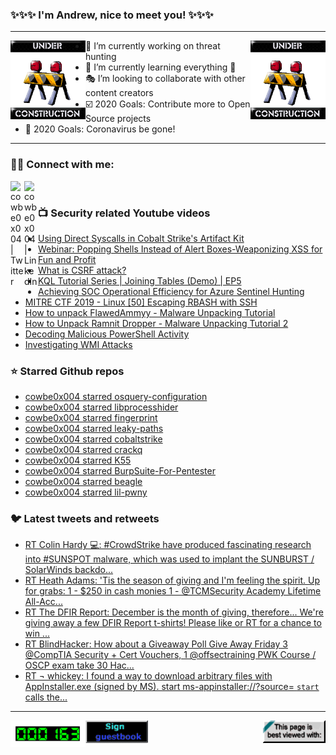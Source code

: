 ### ✨✨✨ I'm Andrew, nice to meet you! ✨✨✨

---
<img align="left" width="120px" src="https://raw.githubusercontent.com/cowbe0x004/cowbe0x004/master/images/image004.gif" />
<img align="right" width="120px" src="https://raw.githubusercontent.com/cowbe0x004/cowbe0x004/master/images/image004.gif" />

- 📖 I’m currently working on threat hunting
- 📘 I’m currently learning everything 🤣
- 🎭 I’m looking to collaborate with other content creators
- ☑️ 2020 Goals: Contribute more to Open Source projects
- 🦠 2020 Goals: Coronavirus be gone!

---

### 🤝🏽 Connect with me:
[<img align="left" alt="cowbe0x004 | Twitter" width="22px" src="https://cdn.jsdelivr.net/npm/simple-icons@v3/icons/twitter.svg" />][twitter]
[<img align="left" alt="cowbe0x004 | LinkedIn" width="22px" src="https://cdn.jsdelivr.net/npm/simple-icons@v3/icons/linkedin.svg" />][linkedin]

<!--
[<img align="left" alt="cowbe0x004.com" width="22px" src="https://raw.githubusercontent.com/iconic/open-iconic/master/svg/globe.svg" />][website]
[<img align="left" alt="cowbe0x004 | YouTube" width="22px" src="https://cdn.jsdelivr.net/npm/simple-icons@v3/icons/youtube.svg" />][youtube]
[<img align="left" alt="cowbe0x004 | Instagram" width="22px" src="https://cdn.jsdelivr.net/npm/simple-icons@v3/icons/instagram.svg" />][instagram]
-->

<br />

### 📺 Security related Youtube videos
<!-- YOUTUBE:START -->
- [Using Direct Syscalls in Cobalt Strike's Artifact Kit](https://www.youtube.com/watch?v=mZyMs2PP38w)
- [Webinar: Popping Shells Instead of Alert Boxes-Weaponizing XSS for Fun and Profit](https://www.youtube.com/watch?v=NBWYRLnWDkM)
- [What is CSRF attack?](https://www.youtube.com/watch?v=xfXx5cqjjtc)
- [KQL Tutorial Series | Joining Tables (Demo) | EP5](https://www.youtube.com/watch?v=66UDqdILgpc)
- [Achieving SOC Operational Efficiency for Azure Sentinel Hunting](https://www.youtube.com/watch?v=Bl-pTy1YSks)
- [MITRE CTF 2019 - Linux [50] Escaping RBASH with SSH](https://www.youtube.com/watch?v=MEGBY3XAe_4)
- [How to unpack FlawedAmmyy - Malware Unpacking Tutorial](https://www.youtube.com/watch?v=D1-O19AwW8U)
- [How to Unpack Ramnit Dropper - Malware Unpacking Tutorial 2](https://www.youtube.com/watch?v=l6ZunH6YG0A)
- [Decoding Malicious PowerShell Activity](https://www.youtube.com/watch?v=FJpkI8Rsinw)
- [Investigating WMI Attacks](https://www.youtube.com/watch?v=aBQ1vEjK6v4)
<!-- YOUTUBE:END -->

### ⭐ Starred Github repos
<!-- GITHUB_STAR:START -->
- [cowbe0x004 starred osquery-configuration](https://github.com/palantir/osquery-configuration)
- [cowbe0x004 starred libprocesshider](https://github.com/gianlucaborello/libprocesshider)
- [cowbe0x004 starred fingerprint](https://github.com/bitranox/fingerprint)
- [cowbe0x004 starred leaky-paths](https://github.com/ayoubfathi/leaky-paths)
- [cowbe0x004 starred cobaltstrike](https://github.com/Te-k/cobaltstrike)
- [cowbe0x004 starred crackq](https://github.com/f0cker/crackq)
- [cowbe0x004 starred K55](https://github.com/josh0xA/K55)
- [cowbe0x004 starred BurpSuite-For-Pentester](https://github.com/Ignitetechnologies/BurpSuite-For-Pentester)
- [cowbe0x004 starred beagle](https://github.com/yampelo/beagle)
- [cowbe0x004 starred lil-pwny](https://github.com/PaperMtn/lil-pwny)
<!-- GITHUB_STAR:END -->

### 🐦 Latest tweets and retweets
<!-- TWEETS:START -->
- [RT Colin Hardy 💻: #CrowdStrike have produced fascinating research into #SUNSPOT malware, which was used to implant the SUNBURST / SolarWinds backdo...](https://twitter.com/cybercdh/status/1348912685782626304)
- [RT Heath Adams: 'Tis the season of giving and I'm feeling the spirit.  Up for grabs: 1 - $250 in cash monies 1 - @TCMSecurity Academy Lifetime All-Acc...](https://twitter.com/thecybermentor/status/1337027468788699136)
- [RT The DFIR Report: December is the month of giving, therefore... We're giving away a few DFIR Report t-shirts! Please like or RT for a chance to win ...](https://twitter.com/TheDFIRReport/status/1334912611180285953)
- [RT BlindHacker: How about a Giveaway Poll Give Away Friday 3 @CompTIA Security + Cert Vouchers,  1 @offsectraining PWK Course / OSCP exam take  30 Hac...](https://twitter.com/TheBlindHacker/status/1334171448022339584)
- [RT ¬ whickey: I found a way to download arbitrary files with AppInstaller.exe (signed by MS). start ms-appinstaller://?source=<url> `start` calls the...](https://twitter.com/notwhickey/status/1333900137232523264)
<!-- TWEETS:END -->

---

[<img align="left" width="120px" src="https://raw.githubusercontent.com/cowbe0x004/cowbe0x004/master/images/visitors.gif" />][visitor]
[<img align="left" alt="Sign My Guestbook" width="100px" src="https://raw.githubusercontent.com/cowbe0x004/cowbe0x004/master/images/sign_guest_book.gif" />][guestbook]
[<img align="right" width="100px" src="https://raw.githubusercontent.com/cowbe0x004/cowbe0x004/master/images/netscape.gif" />][netscape]


[website]: https://cowbe0x004.com
[twitter]: https://twitter.com/cowbe0x004
[youtube]: https://youtube.com/
[instagram]: https://instagram.com/
[linkedin]: https://www.linkedin.com/in/anhuang/
[guestbook]: https://github.com/cowbe0x004/cowbe0x004/issues
[netscape]: https://github.com/cowbe0x004/cowbe0x004
[visitor]: https://github.com/cowbe0x004/cowbe0x004
